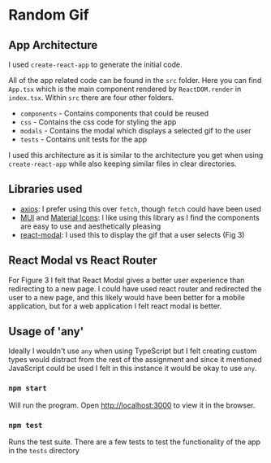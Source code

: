 # Random Gif

## App Architecture

I used `create-react-app` to generate the initial code.

All of the app related code can be found in the `src` folder.  Here you can find `App.tsx` which is the main component rendered by `ReactDOM.render` in `index.tsx`.
Within `src` there are four other folders.

- `components` - Contains components that could be reused
- `css` - Contains the css code for styling the app
- `modals` - Contains the modal which displays a selected gif to the user
- `tests` - Contains unit tests for the app

I used this architecture as it is similar to the architecture you get when using `create-react-app` while also keeping similar files in clear directories.

## Libraries used

- [axios](https://www.npmjs.com/package/axios): I prefer using this over `fetch`, though `fetch` could have been used 
- [MUI](https://www.npmjs.com/package/@mui/material) and [Material Icons](https://www.npmjs.com/package/@mui/icons-material): I like using this library as I find the components are easy to use and aesthetically pleasing
- [react-modal](https://www.npmjs.com/package/react-modal): I used this to display the gif that a user selects (Fig 3)

## React Modal vs React Router

For Figure 3 I felt that React Modal gives a better user experience than redirecting to a new page.  I could have used react router and 
redirected the user to a new page, and this likely would have been better for a mobile application, but for a web application I felt 
react modal is better.

## Usage of 'any'

Ideally I wouldn't use `any` when using TypeScript but I felt creating custom types would distract from the rest of the assignment and since
it mentioned JavaScript could be used I felt in this instance it would be okay to use `any`.

### `npm start`

Will run the program. Open [http://localhost:3000](http://localhost:3000) to view it in the browser.

### `npm test`

Runs the test suite.  There are a few tests to test the functionality of the app in the `tests` directory
